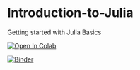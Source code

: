 # Introduction-to-Julia
Getting started with Julia Basics

[![Open In Colab](https://miro.medium.com/max/1400/1*7oukapIBInsovpHkQB3QZg.jpeg)](https://colab.research.google.com/drive/1YDVXBy2fZHEUNxYD4gBizcUxtm1By2kO)

[![Binder](https://mybinder.org/badge_logo.svg)](https://mybinder.org/v2/gh/CEASLIBRARY/Introduction-to-Julia/main?labpath=Julia.ipynb)
